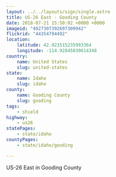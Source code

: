 ```yaml
---
layout: ../../layouts/sign/single.astro
title: US-26 East - Gooding County
date: 2018-07-21 15:50:02 +0000 +0000
imageid: "4927307392697309942"
flickrid: "44354794492"
location:
    latitude: 42.923515235993364
    longitude: -114.92845039614348
country:
    name: United States
    slug: united-states
state:
    name: Idaho
    slug: idaho
county:
    name: Gooding County
    slug: gooding
tags:
    - shield
highway:
    - us26
statePages:
    - state/idaho
countyPages:
    - state/idaho/gooding

---
```

US-26 East in Gooding County